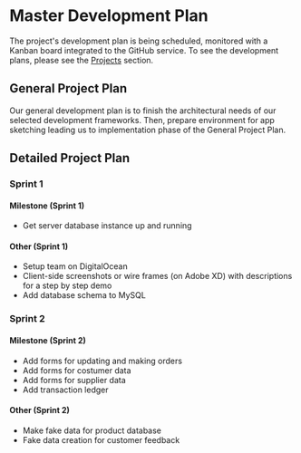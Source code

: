 # Master Development Plan

The project's development plan is being scheduled, monitored with a Kanban board integrated to the GitHub service. To see the development plans, please see the [Projects](https://github.com/mambadb/mambadb/projects/) section.

## General Project Plan

Our general development plan is to finish the architectural needs of our selected development frameworks. Then, prepare environment for app sketching leading us to implementation phase of the General Project Plan.

## Detailed Project Plan

### Sprint 1

#### Milestone (Sprint 1)

* Get server database instance up and running

#### Other (Sprint 1)

* Setup team on DigitalOcean
* Client-side screenshots or wire frames (on Adobe XD) with descriptions for a step by step demo
* Add database schema to MySQL

### Sprint 2

#### Milestone (Sprint 2)

* Add forms for updating and making orders
* Add forms for costumer data
* Add forms for supplier data
* Add transaction ledger

#### Other (Sprint 2)

* Make fake data for product database
* Fake data creation for customer feedback